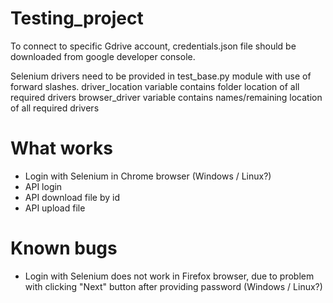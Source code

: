 # Testing_project

To connect to specific Gdrive account, credentials.json file should be downloaded from google developer console.

Selenium drivers need to be provided in test_base.py module with use of forward slashes.
driver_location variable contains folder location of all required drivers
browser_driver variable contains names/remaining location of all required drivers

# What works
- Login with Selenium in Chrome browser (Windows / Linux?)
- API login
- API download file by id
- API upload file

# Known bugs
- Login with Selenium does not work in Firefox browser, due to problem with clicking "Next" button after providing
password (Windows / Linux?)